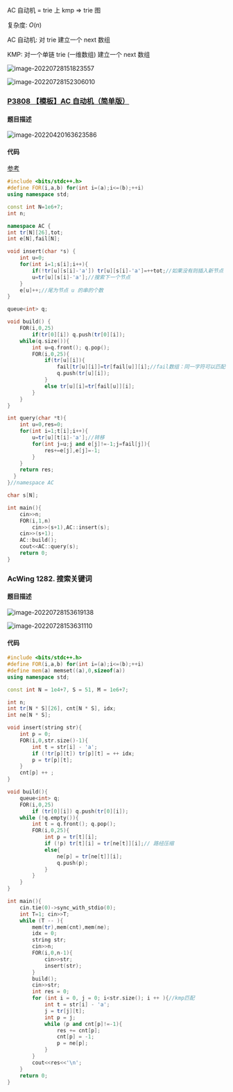 AC 自动机 = trie 上 kmp => trie 图

复杂度: $O(n)$

AC 自动机: 对 trie 建立一个 next 数组

KMP: 对一个单链 trie (一维数组) 建立一个 next 数组

![image-20220728151823557](http://nme-200t.oss-cn-hangzhou.aliyuncs.com/notes/2022-07-28-071823.png)

![image-20220728152306010](http://nme-200t.oss-cn-hangzhou.aliyuncs.com/notes/2022-07-28-072306.png)

### [P3808 【模板】AC 自动机（简单版）](https://www.luogu.com.cn/problem/P3808)

#### 题目描述

![image-20220420163623586](http://nme-200t.oss-cn-hangzhou.aliyuncs.com/template/2022-04-20-083623.png)

#### 代码

[参考](https://oi-wiki.org/string/ac-automaton/#_8)

```cpp
#include <bits/stdc++.h>
#define FOR(i,a,b) for(int i=(a);i<=(b);++i)
using namespace std;

const int N=1e6+7;
int n;

namespace AC {
int tr[N][26],tot;
int e[N],fail[N];

void insert(char *s) {
    int u=0;
    for(int i=1;s[i];i++){
        if(!tr[u][s[i]-'a']) tr[u][s[i]-'a']=++tot;//如果没有则插入新节点
        u=tr[u][s[i]-'a'];//搜索下一个节点
    }
    e[u]++;//尾为节点 u 的串的个数
}

queue<int> q;

void build() {
    FOR(i,0,25)
        if(tr[0][i]) q.push(tr[0][i]);
    while(q.size()){
        int u=q.front(); q.pop();
        FOR(i,0,25){
            if(tr[u][i]){
                fail[tr[u][i]]=tr[fail[u]][i];//fail数组：同一字符可以匹配的其他位置
                q.push(tr[u][i]);
            }
            else tr[u][i]=tr[fail[u]][i];
        }
    }
}

int query(char *t){
    int u=0,res=0;
    for(int i=1;t[i];i++){
        u=tr[u][t[i]-'a'];//转移
        for(int j=u;j and e[j]!=-1;j=fail[j]){
            res+=e[j],e[j]=-1;
        }
    }
    return res;
  }
}//namespace AC

char s[N];

int main(){
    cin>>n;
    FOR(i,1,n)
        cin>>(s+1),AC::insert(s);
    cin>>(s+1);
    AC::build();
    cout<<AC::query(s);
    return 0;
}
```

### AcWing 1282. 搜索关键词

#### 题目描述

![image-20220728153619138](http://nme-200t.oss-cn-hangzhou.aliyuncs.com/notes/2022-07-28-073619.png)

![image-20220728153631110](http://nme-200t.oss-cn-hangzhou.aliyuncs.com/notes/2022-07-28-073632.png)

#### 代码

```cpp
#include <bits/stdc++.h>
#define FOR(i,a,b) for(int i=(a);i<=(b);++i)
#define mem(a) memset((a),0,sizeof(a))
using namespace std;

const int N = 1e4+7, S = 51, M = 1e6+7;

int n;
int tr[N * S][26], cnt[N * S], idx;
int ne[N * S];

void insert(string str){
    int p = 0;
    FOR(i,0,str.size()-1){
        int t = str[i] - 'a';
        if (!tr[p][t]) tr[p][t] = ++ idx;
        p = tr[p][t];
    }
    cnt[p] ++ ;
}

void build(){
    queue<int> q;
    FOR(i,0,25)
        if (tr[0][i]) q.push(tr[0][i]);
    while (!q.empty()){
        int t = q.front(); q.pop();
        FOR(i,0,25){
            int p = tr[t][i];
            if (!p) tr[t][i] = tr[ne[t]][i];// 路经压缩
            else{
                ne[p] = tr[ne[t]][i];
                q.push(p);
            }
        }
    }
}

int main(){
    cin.tie(0)->sync_with_stdio(0);
    int T=1; cin>>T;
    while (T -- ){
        mem(tr),mem(cnt),mem(ne);
        idx = 0;
        string str;
        cin>>n;
        FOR(i,0,n-1){
            cin>>str;
            insert(str);
        }
        build();
        cin>>str;
        int res = 0;
        for (int i = 0, j = 0; i<str.size(); i ++ ){//kmp匹配
            int t = str[i] - 'a';
            j = tr[j][t];
            int p = j;
            while (p and cnt[p]!=-1){
                res += cnt[p];
                cnt[p] = -1;
                p = ne[p];
            }
        }
        cout<<res<<'\n';
    }
    return 0;
}
```

